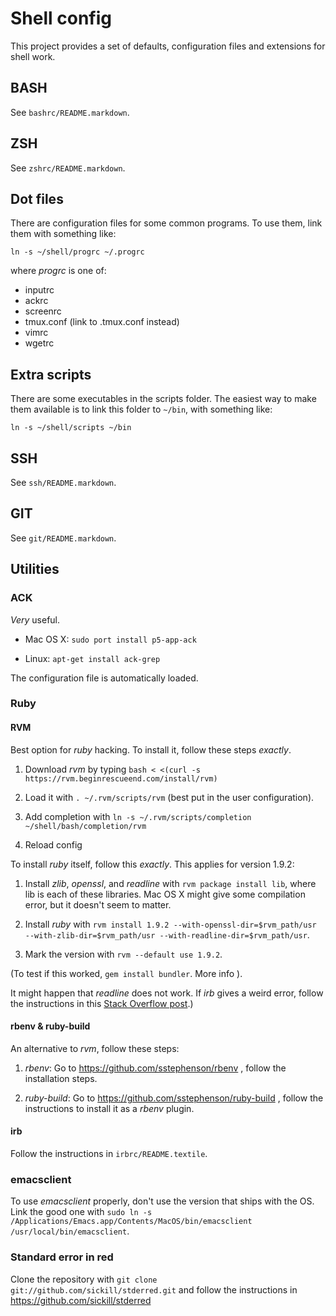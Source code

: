 # Shell config

This project provides a set of defaults, configuration files and
extensions for shell work.

## BASH

See `bashrc/README.markdown`.

## ZSH

See `zshrc/README.markdown`.

## Dot files

There are configuration files for some common programs. To use them,
link them with something like:

`ln -s ~/shell/progrc ~/.progrc`

where _progrc_ is one of:

 * inputrc
 * ackrc
 * screenrc
 * tmux.conf (link to .tmux.conf instead)
 * vimrc
 * wgetrc

## Extra scripts

There are some executables in the scripts folder. The easiest way to
make them available is to link this folder to `~/bin`, with something
like:

`ln -s ~/shell/scripts ~/bin`

## SSH

See `ssh/README.markdown`.
    
## GIT

See `git/README.markdown`.

## Utilities

### ACK

_Very_ useful.

* Mac OS X: `sudo port install p5-app-ack`

* Linux: `apt-get install ack-grep`

The configuration file is automatically loaded.

### Ruby

#### RVM

Best option for _ruby_ hacking. To install it, follow these steps
_exactly_.

1. Download _rvm_ by typing `bash < <(curl -s https://rvm.beginrescueend.com/install/rvm)`

2. Load it with `. ~/.rvm/scripts/rvm` (best put in the user
configuration).

3. Add completion with `ln -s ~/.rvm/scripts/completion ~/shell/bash/completion/rvm`

4. Reload config

To install _ruby_ itself, follow this _exactly_. This applies for
version 1.9.2:

1. Install _zlib_, _openssl_, and _readline_ with `rvm package install
lib`, where lib is each of these libraries. Mac OS X might give some
compilation error, but it doesn't seem to matter.

2. Install _ruby_ with `rvm install 1.9.2 --with-openssl-dir=$rvm_path/usr --with-zlib-dir=$rvm_path/usr --with-readline-dir=$rvm_path/usr`.

3. Mark the version with `rvm --default use 1.9.2`.

(To test if this worked, `gem install bundler`. More info
[](https://rvm.beginrescueend.com/packages/zlib/)).

It might happen that _readline_ does not work. If _irb_ gives a weird
error, follow the instructions in this
[Stack Overflow post](http://stackoverflow.com/questions/4498919/problems-with-the-rails-console-rvm-and-readline).)

#### rbenv & ruby-build

An alternative to _rvm_, follow these steps:

1. _rbenv_: Go to https://github.com/sstephenson/rbenv , follow the
installation steps.

2. _ruby-build_: Go to https://github.com/sstephenson/ruby-build ,
follow the instructions to install it as a _rbenv_ plugin.

#### irb

Follow the instructions in `irbrc/README.textile`.

### emacsclient

To use _emacsclient_ properly, don't use the version that ships with
the OS. Link the good one with `sudo ln -s
/Applications/Emacs.app/Contents/MacOS/bin/emacsclient
/usr/local/bin/emacsclient`.

### Standard error in red

Clone the repository with `git clone
git://github.com/sickill/stderred.git` and follow the instructions in
https://github.com/sickill/stderred
